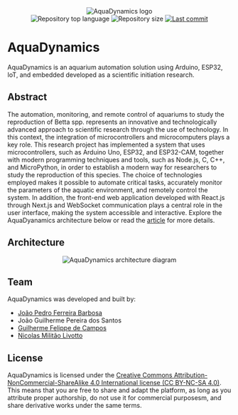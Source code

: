 <div align="center">
  <img alt="AquaDynamics logo" src="https://github.com/ojpbarbosa/aquadynamics/assets/79005271/600285b9-c063-4fee-9a6f-28bde7aa94c5">
</div>

<div align="center">
  <img src="https://img.shields.io/github/languages/top/ojpbarbosa/aquadynamics.svg" alt="Repository top language">
  <img src="https://img.shields.io/github/repo-size/ojpbarbosa/aquadynamics.svg" alt="Repository size">
  <a href="https://github.com/ojpbarbosa/aquadynamics/commits">
    <img src="https://img.shields.io/github/last-commit/ojpbarbosa/aquadynamics.svg" alt="Last commit">
  </a>
</div>

# AquaDynamics
AquaDynamics is an aquarium automation solution using Arduino, ESP32, IoT, and embedded developed as a scientific initiation research.

## Abstract
The automation, monitoring, and remote control of aquariums to study the reproduction of Betta spp. represents an innovative and technologically advanced approach to scientific research through the use of technology. In this context, the integration of microcontrollers and microcomputers plays a key role. This research project has implemented a system that uses microcontrollers, such as Arduino Uno, ESP32, and ESP32-CAM, together with modern programming techniques and tools, such as Node.js, C, C++, and MicroPython, in order to establish a modern way for researchers to study the reproduction of this species. The choice of technologies employed makes it possible to automate critical tasks, accurately monitor the parameters of the aquatic environment, and remotely control the system. In addition, the front-end web application developed with React.js through Next.js and WebSocket communication plays a central role in the user interface, making the system accessible and interactive. Explore the AquaDyanamics architecture below or read the [article](https://drive.google.com/file/d/16vz3WENcYiL0AsAz-VDRkILq1R-d74Ie/view) for more details.

## Architecture
<div align="center">
  <img alt="AquaDynamics architecture diagram" src="https://github.com/ojpbarbosa/aquadynamics/assets/79005271/b26f97b6-23c6-4fe7-a8cb-9de6a4ecc7a6">
</div>

## Team
AquaDynamics was developed and built by:
- [João Pedro Ferreira Barbosa](https://github.com/ojpbarbosa)
- João Guilherme Pereira dos Santos
- [Guilherme Felippe de Campos](https://github.com/Gui-Felippe)
- [Nicolas Militão Livotto](https://github.com/nimilitao)

## License
AquaDynamics is licensed under the [Creative Commons Attribution-NonCommercial-ShareAlike 4.0 International license (CC BY-NC-SA 4.0)](https://creativecommons.org/licenses/by-nc-sa/4.0/). This means that you are free to share and adapt the platform, as long as you attribute proper authorship, do not use it for commercial purposesm, and share derivative works under the same terms.
